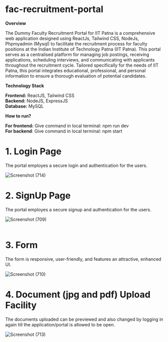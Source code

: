 # **fac-recruitment-portal**

**Overview** <br/>

The Dummy Faculty Recruitment Portal for IIT Patna is a comprehensive web application designed using ReactJs, Tailwind CSS, NodeJs, Phpmyadmin (Mysql) to facilitate the recruitment process for faculty positions at the Indian Institute of Technology Patna (IIT Patna). This portal serves as a centralised platform for managing job postings, receiving applications, scheduling interviews, and communicating with applicants throughout the recruitment cycle. Tailored specifically for the needs of IIT Patna, this portal integrates educational, professional, and personal information to ensure a thorough evaluation of potential candidates.

**Technology Stack** <br/>

**Frontend:** ReactJS, Tailwind CSS <br/>
**Backend:** NodeJS, ExpressJS <br/>
**Database:** MySQL <br/>

**How to run?** <br/>

**For frontend:** Give command in local terminal: npm run dev <br/>
**For backend**: Give command in local terminal: npm start <br/>

# 1. Login Page <br/>
The portal employes a secure login and authentication for the users.

![Screenshot (714)](https://github.com/user-attachments/assets/32d436de-d505-4bd0-be7b-090e48d20491)
<br/>
# 2. SignUp Page <br/>
The portal employes a secure signup and authentication for the users.

![Screenshot (709)](https://github.com/user-attachments/assets/ad97c9dc-cf3c-4f5f-b7d5-1bcdf8fa6f5d)
<br/>
<br/>
# 3. Form <br/>
The form is responsive, user-friendly, and features an attractive, enhanced UI.

![Screenshot (710)](https://github.com/user-attachments/assets/ca590c03-c7d5-4ecc-b654-c472a0ed08ba)
<br/>

# 4. Document (jpg and pdf) Upload Facility <br/>
The documents uploaded can be previewed and also changed by logging in again till the application/portal is allowed to be open.

![Screenshot (713)](https://github.com/user-attachments/assets/f18a9426-b1c2-435a-8e68-62c0e26c24f0)
<br/>


